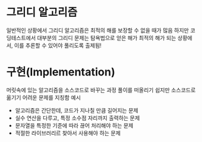 # 그리디 알고리즘
일반적인 상황에서 그리디 알고리즘은 최적의 해를 보장할 수 없을 때가 많음
하지만 코딩테스트에서 대부분의 그리디 문제는 탐욕법으로 얻은 해가 최적의 해가 되는 상황에서, 이를 추론할 수 있어야 풀리도록 출제됨!

# 구현(Implementation)
머릿속에 있는 알고리즘을 소스코드로 바꾸는 과정
풀이를 떠올리기 쉽지만 소스코드로 옮기기 어려운 문제를 지칭함
예시
- 알고리즘은 간단한데, 코드가 지나칠 만큼 길어지는 문제
- 실수 연산을 다루고, 특정 소수점 자리까지 출력하는 문제
- 문자열을 특정한 기준에 따라 끊어 처리해야 하는 문제
- 적절한 라이브러리르 찾아서 사용해야 하는 문제